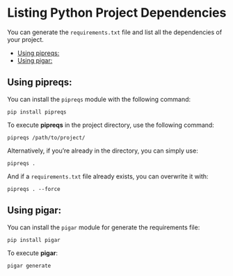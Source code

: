 <!--
title: 'list-dependences-python.md'
author: 'Elias Albuquerque'
created: '2023-12-20'
update: '2023-12-20'
-->


# Listing Python Project Dependencies

You can generate the `requirements.txt` file and list all the dependencies of 
your project.


- [Using pipreqs:](#using-pipreqs)
- [Using pigar:](#using-pigar)



## Using pipreqs:

You can install the `pipreqs` module with the following command:

```terminal
pip install pipreqs
```

To execute **pipreqs** in the project directory, use the following command:

```terminal
pipreqs /path/to/project/
```

Alternatively, if you’re already in the directory, you can simply use:

```terminal
pipreqs .
```

And if a `requirements.txt` file already exists, you can overwrite it with:

```terminal
pipreqs . --force
```


## Using pigar:

You can install the `pigar` module for generate the requirements file:

```terminal
pip install pigar
```

To execute **pigar**:

```terminal
pigar generate
```
